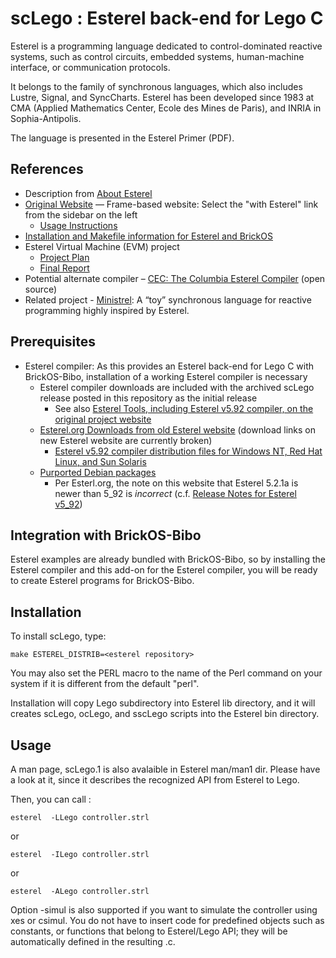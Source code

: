 scLego : Esterel back-end for Lego C
====================================
Esterel is a programming language dedicated to control-dominated reactive systems, such as control circuits, embedded systems, human-machine interface, or communication protocols.

It belongs to the family of synchronous languages, which also includes Lustre, Signal, and SyncCharts. Esterel has been developed since 1983 at CMA (Applied Mathematics Center, Ecole des Mines de Paris), and INRIA in Sophia-Antipolis.	

The language is presented in the Esterel Primer (PDF).

## References
* Description from [About Esterel](https://web.archive.org/web/20071219203108/https://www-sop.inria.fr/esterel.org/Html/About/AboutEsterel.htm)
* [Original Website](https://web.imt-atlantique.fr/x-info/lego/) — Frame-based website: Select the "with Esterel" link from the sidebar on the left
  + [Usage Instructions](https://web.imt-atlantique.fr/x-info/lego/scLego.html)
* [Installation and Makefile information for Esterel and BrickOS](https://web.archive.org/web/20080609035841/http://www.informatik.uni-kiel.de/%7Eesterel/)
* Esterel Virtual Machine (EVM) project
  + [Project Plan](https://www1.cs.columbia.edu/~sedwards/classes/2002/w4995-02/vasee-lit.pdf)
  + [Final Report](https://www1.cs.columbia.edu/~sedwards/classes/2002/w4995-02/vasee-final.pdf)
* Potential alternate compiler – [CEC: The Columbia Esterel Compiler](https://www1.cs.columbia.edu/~sedwards/cec/) (open source)
* Related project - [Ministrel](https://github.com/acorrenson/Ministrel): A “toy” synchronous language for reactive programming highly inspired by Esterel.


## Prerequisites
* Esterel compiler:  As this provides an Esterel back-end for Lego C with BrickOS-Bibo, installation of a working Esterel compiler is necessary
  + Esterel compiler downloads are included with the archived scLego release posted in this repository as the initial release
    - See also [Esterel Tools, including Esterel v5.92 compiler, on the original project website](https://web.imt-atlantique.fr/x-info/lego/esterel-tools/)
  + [Esterel.org Downloads from old Esterel website](http://www-sop.inria.fr/esterel.org/filesv5_92/Html/Downloads/Soft/SoftwareDownloads.htm) (download links on new Esterel website are currently broken)
    - [Esterel v5.92 compiler distribution files for Windows NT, Red Hat Linux, and Sun Solaris](https://www-sop.inria.fr/esterel.org/filesv5_92/Html/Downloads/Soft/Ev592Downloads.htm)
  + [Purported Debian packages](https://www.df7cb.de/debian/esterel/)
    - Per Esterl.org, the note on this website that Esterel 5.2.1a is newer than 5_92 is _incorrect_ (c.f. [Release Notes for Esterel v5_92](http://www-sop.inria.fr/esterel.org/filesv5_92/Html/Downloads/Soft/ReleaseNotesV592.htm))
  

## Integration with BrickOS-Bibo
Esterel examples are already bundled with BrickOS-Bibo, so by installing
the Esterel compiler and this add-on for the Esterel compiler, you will
be ready to create Esterel programs for BrickOS-Bibo.


## Installation
To install scLego, type:

   `make ESTEREL_DISTRIB=<esterel repository>`

You may also set the PERL macro to the name of the Perl command on
your system if it is different from the default "perl".

Installation will copy Lego subdirectory into Esterel lib directory,
and it will creates scLego, ocLego, and sscLego scripts into the Esterel
bin directory.


## Usage
A man page, scLego.1 is also avalaible in Esterel man/man1 dir. Please
have a look at it, since it describes the recognized API from Esterel
to Lego.

Then, you can call :

   `esterel  -LLego controller.strl`

or

   `esterel  -ILego controller.strl`

or

   `esterel  -ALego controller.strl`

Option -simul is also supported if you want to simulate the controller 
using xes or csimul.  You do not have to insert code for predefined
objects such as constants, or functions that belong to Esterel/Lego
API; they will be automatically defined in the resulting .c.
